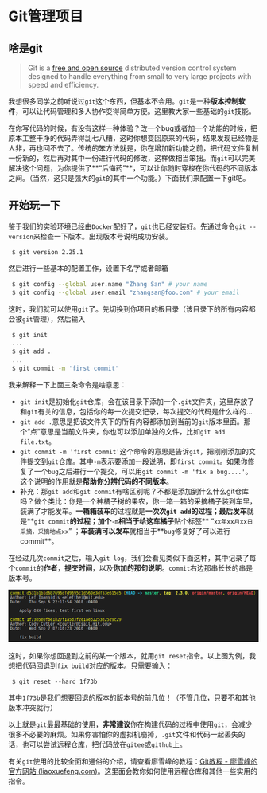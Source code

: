 # Git管理项目

## **啥是git**

> Git is a [free and open source](https://git-scm.com/about/free-and-open-source) distributed version control system designed to handle everything from small to very large projects with speed and efficiency.

我想很多同学之前听说过`git`这个东西，但基本不会用。`git`是一种**版本控制软件**，可以让代码管理和多人协作变得简单方便。这里教大家一些基础的`git`技能。

在你写代码的时候，有没有这样一种体验？改一个bug或者加一个功能的时候，把原本工整干净的代码弄得乱七八糟，这时你想变回原来的代码，结果发现已经物是人非，再也回不去了。传统的笨方法就是，你在增加新功能之前，把代码文件复制一份新的，然后再对其中一份进行代码的修改，这样做相当笨拙。而`git`可以完美解决这个问题，为你提供了\*\*“后悔药”\*\*，可以让你随时穿梭在你代码的不同版本之间。（当然，这只是强大的`git`的其中一个功能。）下面我们来配置一下git吧。

## **开始玩一下**

鉴于我们的实验环境已经由`Docker`配好了，`git`也已经安装好。先通过命令`git --version`来检查一下版本。出现版本号说明成功安装。

```shell
 $ git version 2.25.1
```

然后进行一些基本的配置工作，设置下名字或者邮箱

```bash
 $ git config --global user.name "Zhang San" # your name 
 $ git config --global user.email "zhangsan@foo.com" # your email
```

这时，我们就可以使用`git`了。先切换到你项目的根目录（该目录下的所有内容都会被`git`管理），然后输入

```bash
 $ git init 
 ... 
 $ git add . 
 ... 
 $ git commit -m 'first commit'
```

我来解释一下上面三条命令是啥意思：

* `git init`是初始化`git`仓库，会在该目录下添加一个`.git`文件夹，这里存放了和`git`有关的信息，包括你的每一次提交记录，每次提交的代码是什么样的...
* `git add .`意思是把该文件夹下的所有内容都添加到当前的`git`版本里面。那个“点”意思是当前文件夹，你也可以添加单独的文件，比如`git add file.txt`。
* `git commit -m 'first commit'`这个命令的意思是告诉`git`，把刚刚添加的文件提交到`git`仓库。其中`-m`表示要添加一段说明，即`first commit`。如果你修复了一个`bug`之后进行一个提交，可以用`git commit -m 'fix a bug....'`。这个说明的作用就是**帮助你分辨代码的不同版本**。
* 补充：那`git add`和`git commit`有啥区别呢？不都是添加到什么什么git仓库吗？做个类比：你是一个种橘子树的果农，你一箱一箱的采摘橘子装到车里，装满了才能发车。**一箱箱装车**的过程就是**一次次`git add`的过程；最后发车**就是\*\*`git commit`**的过程；加个**`-m`**相当于给这车橘子**贴个标签\*\* “`xx年xx月xx日采摘，采摘地点xx`” ；**车装满可以发车**就相当于\*\*`bug`修复好了可以进行commit\*\*。

在经过几次`commit`之后，输入`git log`，我们会看见类似下面这种，其中记录了每个`commit`的**作者**，**提交时间**，以及**你加的那句说明**。`commit`右边那串长长的串是版本号。

![](<../../.gitbook/assets/image (1).png>)

这时，如果你想回退到之前的某一个版本，就用`git reset`指令。以上图为例，我想把代码回退到`fix build`对应的版本。只需要输入：

```git
 $ git reset --hard 1f73b
```

其中`1f73b`是我们想要回退的版本的版本号的前几位！（不管几位，只要不和其他版本冲突就行）

以上就是`git`最最基础的使用，**非常建议**你在构建代码的过程中使用`git`，会减少很多不必要的麻烦。如果你害怕你的虚拟机崩掉，`.git`文件和代码一起丢失的话，也可以尝试远程仓库，把代码放在`gitee`或`github`上。

有关`git`使用的比较全面和通俗的介绍，请查看廖雪峰的教程：[Git教程 - 廖雪峰的官方网站 (liaoxuefeng.com)](https://www.liaoxuefeng.com/wiki/896043488029600)。这里面会教你如何使用远程仓库和其他一些实用的指令。
